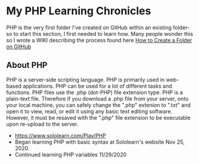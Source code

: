 # My PHP Learning Chronicles

PHP is the very first folder I've created on GitHub within an existing folder-so to start this section, I first needed to learn how.  Many people wonder this so I wrote a WIKI describing the process found here [How to Create a Folder on GitHub](https://github.com/EO4wellness/T-I-L/wiki/GitHub#create-a-folder)


## About PHP 
PHP is a server-side scripting language.
PHP is primarily used in web-based applications. 
PHP can be used for a lot of different tasks and functions. 
PHP files use the .php (dot-PHP) file extension type. 
PHP is a plain-text file. Therefore if you download a .php file from your server, onto your local machine, you can safely change the ".php" extenion to ".txt" and open it to view, read, or edit it using any basic text editing software. However, it must be resaved with the ".php" file extension to be executable upon re-upload to the server. 

* https://www.sololearn.com/Play/PHP
* Began learning PHP with basic syntax at Sololearn's website Nov 25, 2020. 
* Continued learning PHP variables 11/29/2020
